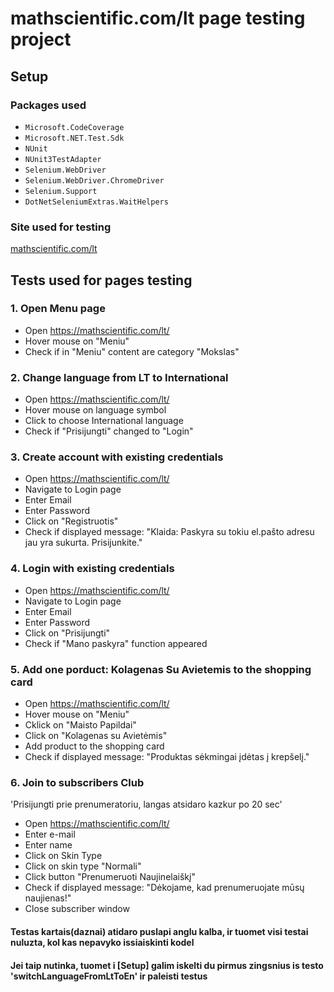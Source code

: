 ﻿# mathscientific.com/lt page testing project

## Setup
### Packages used

- `Microsoft.CodeCoverage`
- `Microsoft.NET.Test.Sdk`
- `NUnit`
- `NUnit3TestAdapter`
- `Selenium.WebDriver`
- `Selenium.WebDriver.ChromeDriver`
- `Selenium.Support`
- `DotNetSeleniumExtras.WaitHelpers`

### Site used for testing
[mathscientific.com/lt](https://mathscientific.com/lt/)

## Tests used for pages testing

### 1. Open Menu page
- Open https://mathscientific.com/lt/
- Hover mouse on "Meniu"
- Check if in "Meniu" content are category "Mokslas"

### 2. Change language from LT to International
- Open https://mathscientific.com/lt/
- Hover mouse on language symbol
- Click to choose International language
- Check if "Prisijungti" changed to "Login"

### 3. Create account with existing credentials 
- Open https://mathscientific.com/lt/
- Navigate to Login page
- Enter Email
- Enter Password
- Click on "Registruotis"
- Check if displayed message: "Klaida: Paskyra su tokiu el.pašto adresu jau yra sukurta. Prisijunkite."

### 4. Login with existing credentials 
- Open https://mathscientific.com/lt/
- Navigate to Login page
- Enter Email
- Enter Password
- Click on "Prisijungti"
- Check if "Mano paskyra" function appeared

### 5. Add one porduct: Kolagenas Su Avietemis to the shopping card
- Open https://mathscientific.com/lt/
- Hover mouse on "Meniu"
- Cklick on "Maisto Papildai"
- Click on "Kolagenas su Avietėmis"
- Add product to the shopping card
- Check if displayed message: "Produktas sėkmingai įdėtas į krepšelį."

### 6. Join to subscribers Club
'Prisijungti prie prenumeratoriu, langas atsidaro kazkur po 20 sec'
- Open https://mathscientific.com/lt/
- Enter e-mail
- Enter name
- Click on Skin Type
- Click on skin type "Normali"
- Click button "Prenumeruoti Naujinelaiškį"
- Check if displayed message: "Dėkojame, kad prenumeruojate mūsų naujienas!"
- Close subscriber window

#### Testas kartais(daznai) atidaro puslapi anglu kalba, ir tuomet visi testai nuluzta, kol kas nepavyko issiaiskinti kodel
#### Jei taip nutinka, tuomet i [Setup] galim iskelti du pirmus zingsnius is testo 'switchLanguageFromLtToEn' ir paleisti testus